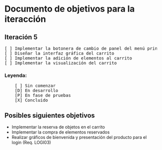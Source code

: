# Documento de objetivos para la iteracción
## Iteración 5
<pre>
[ ] Implementar la botonera de cambio de panel del menú principal
[ ] Diseñar la interfaz gráfica del carrito
[ ] Implementar la adición de elementos al carrito
[ ] Implementar la visualización del carrito
</pre>

### Leyenda:
<pre>
    [ ] Sin comenzar
    [D] En desarrollo
    [P] En fase de pruebas
    [X] Concluido
</pre>


## Posibles siguientes objetivos
<ul>
    <li>Implementar la reserva de objetos en el carrito</li>
    <li>Implementar la compra de elementos reservados</li>
    <li>Realizar gráficos de bienvenida y presentación del producto para el login (Req. LOGI03)</li>
</ul>
